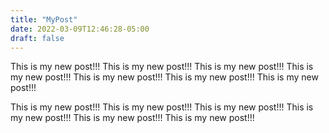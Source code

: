 ```yaml
---
title: "MyPost"
date: 2022-03-09T12:46:28-05:00
draft: false
---
```


This is my new post!!! This is my new post!!! This is my new post!!! This is my new post!!! This is my new post!!! This is my new post!!! This is my new post!!!

This is my new post!!! This is my new post!!! This is my new post!!! This is my new post!!! This is my new post!!! This is my new post!!!
